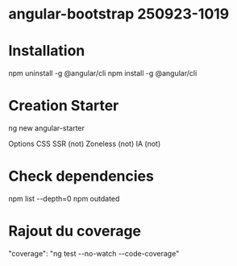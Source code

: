 # angular-bootstrap 250923-1019


# Installation
  npm uninstall -g @angular/cli
  npm install -g @angular/cli

# Creation Starter
  ng new angular-starter

  Options
    CSS
    SSR (not)
    Zoneless (not)
    IA (not)

# Check dependencies
  npm list --depth=0
  npm outdated

# Rajout du coverage
  "coverage": "ng test --no-watch --code-coverage"
